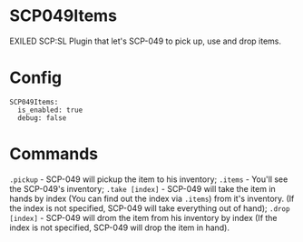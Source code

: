 # SCP049Items
EXILED SCP:SL Plugin that let's SCP-049 to pick up, use and drop items.

# Config
```
SCP049Items:
  is_enabled: true
  debug: false
```

# Commands
`.pickup` - SCP-049 will pickup the item to his inventory;
`.items` - You'll see the SCP-049's inventory;
`.take [index]` - SCP-049 will take the item in hands by index (You can find out the index via `.items`) from it's inventory. (If the index is not specified, SCP-049 will take everything out of hand);
`.drop [index]` - SCP-049 will drom the item from his inventory by index (If the index is not specified, SCP-049 will drop the item in hand). 